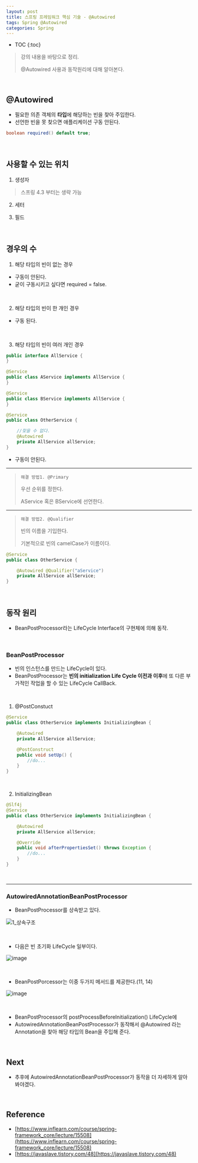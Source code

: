 ```yaml
---
layout: post
title: 스프링 프레임워크 핵심 기술 - @Autowired
tags: Spring @Autowired
categories: Spring
---
```


* TOC
{:toc}
> 강의 내용을 바탕으로 정리.  
>
> @Autowired 사용과 동작원리에 대해 알아본다.
  
<br>  

## @Autowired
* 필요한 의존 객체의 **타입**에 해당하는 빈을 찾아 주입한다.
* 선언한 빈을 못 찾으면 애플리케이션 구동 안된다.   

```java
boolean required() default true;
```
  
<br>

## 사용할 수 있는 위치
1) 생성자  
> 스프링 4.3 부터는 생략 가능

2) 세터

3) 필드

<br>
 

## 경우의 수
1) 해당 타입의 빈이 없는 경우
* 구동이 안된다.
* 굳이 구동시키고 싶다면 required = false.

<br>
 
2) 해당 타입의 빈이 한 개인 경우
* 구동 된다.

<br>
 
3) 해당 타입의 빈이 여러 개인 경우

```java
public interface AllService {
}

@Service
public class AService implements AllService {
}

@Service
public class BService implements AllService {
}

@Service
public class OtherService {

    //찾을 수 없다.
    @Autowired
    private AllService allService;
}
```

* 구동이 안된다.

***

> `해결 방법1. @Primary`
>
> 우선 순위를 정한다.
>
> AService 혹은 BService에 선언한다.

***

> `해결 방법2. @Qualifier`
>
> 빈의 이름을 기입한다.
>
> 기본적으로 빈의 camelCase가 이름이다.

```java
@Service
public class OtherService {

    @Autowired @Qualifier("aService")
    private AllService allService;
}
```


<br>
 
## 동작 원리
* BeanPostProcessor라는 LifeCycle Interface의 구현체에 의해 동작.

<br>
 
### BeanPostProcessor
* 빈의 인스턴스를 만드는 LifeCycle이 있다.
* BeanPostProcessor는 **빈의 initialization Life Cycle 이전과 이후**에 또 다른 부가적인 작업을 할 수 있는 LifeCycle CallBack.

<br>

1) @PostConstuct  

```java
@Service
public class OtherService implements InitializingBean {

    @Autowired
    private AllService allService;

    @PostConstruct
    public void setUp() {
        //do...
    }
}
```

<br>

2) InitializingBean

```java
@Slf4j
@Service
public class OtherService implements InitializingBean {

    @Autowired
    private AllService allService;

    @Override
    public void afterPropertiesSet() throws Exception {
        //do...
    }
}

```

<br>

***

### AutowiredAnnotationBeanPostProcessor
* BeanPostProcessor를 상속받고 있다.  

![1_상속구조](https://user-images.githubusercontent.com/25604495/82553370-d93ccd00-9b9e-11ea-828e-7c07cc2a4688.PNG)

<br>


* 다음은 빈 초기화 LifeCycle 일부이다.  

![image](https://user-images.githubusercontent.com/25604495/82553608-536d5180-9b9f-11ea-9ae7-cfda63fbe667.png)  

<br>
 
* BeanPostPorcessor는 이중 두가지 메서드를 제공한다.(11, 14)  

![image](https://user-images.githubusercontent.com/25604495/82553138-70555500-9b9e-11ea-84b2-009c3889dcc0.png)  

<br>

* BeanPostProcessor의 postProcessBeforeInitialization() LifeCycle에 
* AutowiredAnnotationBeanPostProcessor가 동작해서 @Autowired 라는 Annotation을 찾아 해당 타입의 Bean을 주입해 준다.

<br>


## Next
* 추후에 AutowiredAnnotationBeanPostProcessor가 동작을 더 자세하게 알아봐야겠다.

<br>

## Reference
* [https://www.inflearn.com/course/spring-framework_core/lecture/15508](https://www.inflearn.com/course/spring-framework_core/lecture/15508)
* [https://javaslave.tistory.com/48](https://javaslave.tistory.com/48)
